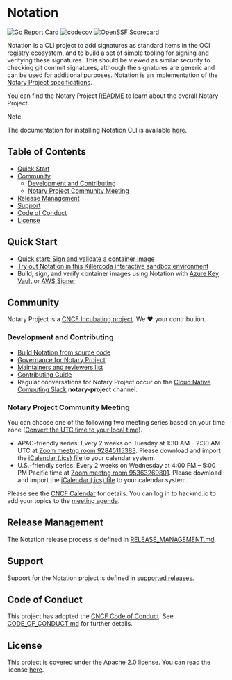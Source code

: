 # Notation

[![Go Report Card](https://goreportcard.com/badge/github.com/notaryproject/notation)](https://goreportcard.com/report/github.com/notaryproject/notation)
[![codecov](https://codecov.io/gh/notaryproject/notation/branch/main/graph/badge.svg)](https://codecov.io/gh/notaryproject/notation)
[![OpenSSF Scorecard](https://api.securityscorecards.dev/projects/github.com/notaryproject/notation/badge)](https://api.securityscorecards.dev/projects/github.com/notaryproject/notation)

Notation is a CLI project to add signatures as standard items in the OCI registry ecosystem, and to build a set of simple tooling for signing and verifying these signatures. This should be viewed as similar security to checking git commit signatures, although the signatures are generic and can be used for additional purposes. Notation is an implementation of the [Notary Project specifications][notaryproject-specs].

You can find the Notary Project [README](https://github.com/notaryproject/.github/blob/main/README.md) to learn about the overall Notary Project.

> [!NOTE]
> The documentation for installing Notation CLI is available [here](https://notaryproject.dev/docs/user-guides/installation/cli/).

## Table of Contents

  - [Quick Start](#quick-start)
  - [Community](#community)
    - [Development and Contributing](#development-and-contributing)
    - [Notary Project Community Meeting](#notary-project-community-meeting)
  - [Release Management](#release-management)
  - [Support](#support)
  - [Code of Conduct](#code-of-conduct)
  - [License](#license)

## Quick Start

- [Quick start: Sign and validate a container image](https://notaryproject.dev/docs/quickstart-guides/quickstart-sign-image-artifact/)
- [Try out Notation in this Killercoda interactive sandbox environment](https://killercoda.com/notaryproject/scenario/notation)
- Build, sign, and verify container images using Notation with [Azure Key Vault](https://docs.microsoft.com/azure/container-registry/container-registry-tutorial-sign-build-push?wt.mc_id=azurelearn_inproduct_oss_notaryproject) or [AWS Signer](https://docs.aws.amazon.com/signer/latest/developerguide/container-workflow.html)

## Community

Notary Project is a [CNCF Incubating project](https://www.cncf.io/projects/notary/). We :heart: your contribution.

### Development and Contributing

- [Build Notation from source code](/building.md)
- [Governance for Notary Project](https://github.com/notaryproject/.github/blob/master/GOVERNANCE.md)
- [Maintainers and reviewers list](https://github.com/notaryproject/notation/blob/main/CODEOWNERS)
- [Contributing Guide](https://github.com/notaryproject/.github/blob/main/CONTRIBUTING.md)
- Regular conversations for Notary Project occur on the [Cloud Native Computing Slack](https://slack.cncf.io/) **notary-project** channel.

### Notary Project Community Meeting

You can choose one of the following two meeting series based on your time zone ([Convert the UTC time to your local time](https://dateful.com/convert/utc)).

- APAC-friendly series: Every 2 weeks on Tuesday at 1:30 AM - 2:30 AM UTC at [Zoom meetng room 92845115383](https://zoom.us/j/92845115383). Please download and import the [iCalendar (.ics) file](https://zoom.us/meeting/tJYlc-yprz4pEtfURgkU87H92Lp5_tEUFUlU/ics?icsToken=DFsuxg27fSEsMo7tewAALAAAAGAjUyl-OF5plM9lOFCrpHnZXosEXk5n-tLtsqKh536tFi9N6wUbHvDObIuPsqNHNdm01l7wM7eyL1d_rDAwMDAwMQ&meetingMasterEventId=3KMpeJ5TS6G9a3N4vuLuHg) to your calendar system.
- U.S.-friendly series: Every 2 weeks on Wednesday at 4:00 PM – 5:00 PM Pacific time at [Zoom meetng room 95363269801](https://zoom.us/j/95363269801). Please download and import the [iCalendar (.ics) file](https://www.zoom.us/meeting/tJEuceqqqDIiGtUQKXiRMH44tFHULzhkHZ-T/ics?meetingMasterEventId=5QOyHuxhS0KKE5L-X-w41A) to your calendar system.

Please see the [CNCF Calendar](https://www.cncf.io/calendar/) for details. You can log in to hackmd.io to add your topics to the [meeting agenda](https://hackmd.io/@EG2api1FTUudGEK6PMjvuQ/rk30ceMAyl). 

## Release Management

The Notation release process is defined in [RELEASE_MANAGEMENT.md](RELEASE_MANAGEMENT.md#supported-releases).

## Support

Support for the Notation project is defined in [supported releases](RELEASE_MANAGEMENT.md#supported-releases).

## Code of Conduct

This project has adopted the [CNCF Code of Conduct](https://github.com/cncf/foundation/blob/master/code-of-conduct.md). See [CODE_OF_CONDUCT.md](CODE_OF_CONDUCT.md) for further details.

## License

This project is covered under the Apache 2.0 license. You can read the license [here](LICENSE).

[notation-releases]:      https://github.com/notaryproject/notation/releases
[notaryproject-specs]:         https://github.com/notaryproject/notaryproject
[artifact-manifest]:      https://github.com/oras-project/artifacts-spec/blob/main/artifact-manifest.md
[cncf-distribution]:      https://github.com/oras-project/distribution
